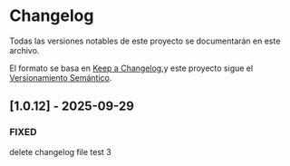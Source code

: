# Changelog 

Todas las versiones notables de este proyecto se documentarán en este archivo.

El formato se basa en [Keep a Changelog](https://keepachangelog.com/es-ES/1.0.0/),y este proyecto sigue el [Versionamiento Semántico](https://semver.org/lang/es/).



## [1.0.12] - 2025-09-29
### FIXED
 delete changelog file test 3

